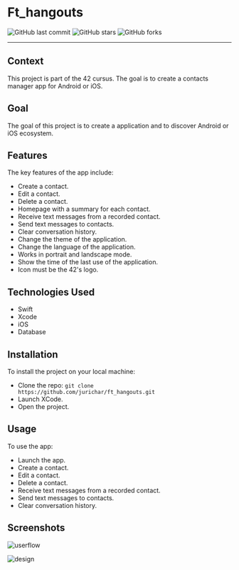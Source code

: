 # Ft_hangouts

![GitHub last commit](https://img.shields.io/github/last-commit/jurichar/ft_hangouts)
![GitHub stars](https://img.shields.io/github/stars/jurichar/ft_hangouts)
![GitHub forks](https://img.shields.io/github/forks/jurichar/ft_hangouts)

---

## Context

This project is part of the 42 cursus. The goal is to create a contacts manager app for Android or iOS.

## Goal

The goal of this project is to create a application and to discover Android or iOS ecosystem.

## Features

The key features of the app include:

- Create a contact.
- Edit a contact.
- Delete a contact.
- Homepage with a summary for each contact.
- Receive text messages from a recorded contact.
- Send text messages to contacts.
- Clear conversation history.
- Change the theme of the application.
- Change the language of the application.
- Works in portrait and landscape mode.
- Show the time of the last use of the application.
- Icon must be the 42's logo.

## Technologies Used

- Swift
- Xcode
- iOS
- Database

## Installation

To install the project on your local machine:

- Clone the repo: `git clone https://github.com/jurichar/ft_hangouts.git`
- Launch XCode.
- Open the project.

## Usage

To use the app:

- Launch the app.
- Create a contact.
- Edit a contact.
- Delete a contact.
- Receive text messages from a recorded contact.
- Send text messages to contacts.
- Clear conversation history.

## Screenshots

![userflow](/project_3/userflow.png)

![design](/project_3/design.png)
